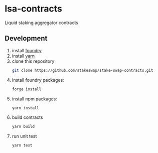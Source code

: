 # lsa-contracts

Liquid staking aggregator contracts

## Development

1. install [foundry](https://book.getfoundry.sh/getting-started/installation)
2. install [yarn](https://classic.yarnpkg.com/lang/en/docs/install/#mac-stable)
3. clone this repository
   ```bash
   git clone https://github.com/stakeswap/stake-swap-contracts.git
   ```
4. install foundry packages:
   ```bash
   forge install
   ```
5. install npm packages:
   ```bash
   yarn install
   ```
6. build contracts
   ```bash
   yarn build
   ```
7. run unit test
   ```bash
   yarn test
   ```
